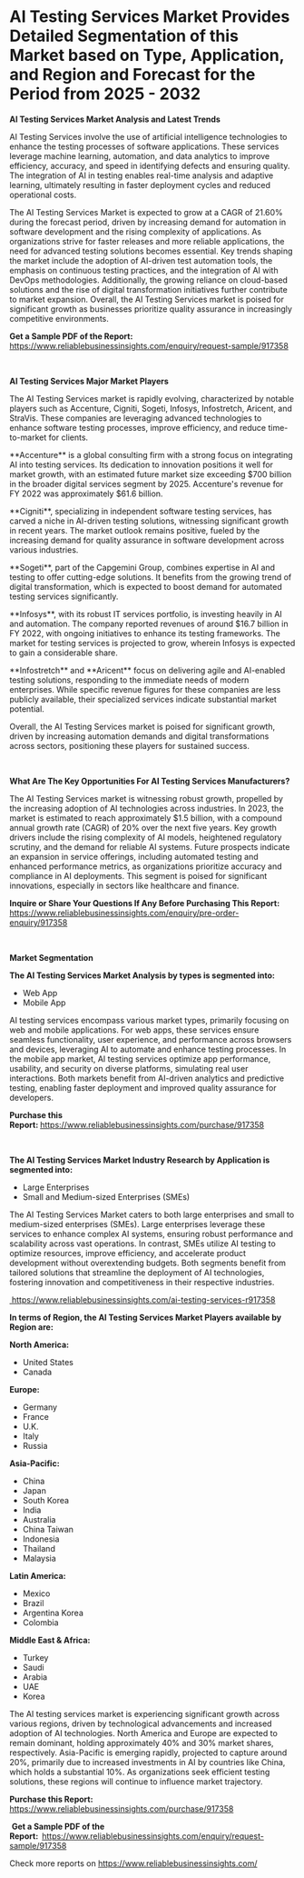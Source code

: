<p><h1>AI Testing Services Market Provides Detailed Segmentation of this Market based on Type, Application, and Region and Forecast for the Period from 2025 - 2032</h1></p><p><strong>AI Testing Services Market Analysis and Latest Trends</strong></p>
<p><p>AI Testing Services involve the use of artificial intelligence technologies to enhance the testing processes of software applications. These services leverage machine learning, automation, and data analytics to improve efficiency, accuracy, and speed in identifying defects and ensuring quality. The integration of AI in testing enables real-time analysis and adaptive learning, ultimately resulting in faster deployment cycles and reduced operational costs.</p><p>The AI Testing Services Market is expected to grow at a CAGR of 21.60% during the forecast period, driven by increasing demand for automation in software development and the rising complexity of applications. As organizations strive for faster releases and more reliable applications, the need for advanced testing solutions becomes essential. Key trends shaping the market include the adoption of AI-driven test automation tools, the emphasis on continuous testing practices, and the integration of AI with DevOps methodologies. Additionally, the growing reliance on cloud-based solutions and the rise of digital transformation initiatives further contribute to market expansion. Overall, the AI Testing Services market is poised for significant growth as businesses prioritize quality assurance in increasingly competitive environments.</p></p>
<p><strong>Get a Sample PDF of the Report:&nbsp;</strong> <a href="https://www.reliablebusinessinsights.com/enquiry/request-sample/917358?utm_campaign=2246&utm_medium=2&utm_source=Github&utm_content=ia&utm_term=05032025&utm_id=ai-testing-services">https://www.reliablebusinessinsights.com/enquiry/request-sample/917358</a></p>
<p>&nbsp;</p>
<p><strong>AI Testing Services Major Market Players</strong></p>
<p><p>The AI Testing Services market is rapidly evolving, characterized by notable players such as Accenture, Cigniti, Sogeti, Infosys, Infostretch, Aricent, and StraVis. These companies are leveraging advanced technologies to enhance software testing processes, improve efficiency, and reduce time-to-market for clients.</p><p>**Accenture** is a global consulting firm with a strong focus on integrating AI into testing services. Its dedication to innovation positions it well for market growth, with an estimated future market size exceeding $700 billion in the broader digital services segment by 2025. Accenture's revenue for FY 2022 was approximately $61.6 billion.</p><p>**Cigniti**, specializing in independent software testing services, has carved a niche in AI-driven testing solutions, witnessing significant growth in recent years. The market outlook remains positive, fueled by the increasing demand for quality assurance in software development across various industries.</p><p>**Sogeti**, part of the Capgemini Group, combines expertise in AI and testing to offer cutting-edge solutions. It benefits from the growing trend of digital transformation, which is expected to boost demand for automated testing services significantly.</p><p>**Infosys**, with its robust IT services portfolio, is investing heavily in AI and automation. The company reported revenues of around $16.7 billion in FY 2022, with ongoing initiatives to enhance its testing frameworks. The market for testing services is projected to grow, wherein Infosys is expected to gain a considerable share.</p><p>**Infostretch** and **Aricent** focus on delivering agile and AI-enabled testing solutions, responding to the immediate needs of modern enterprises. While specific revenue figures for these companies are less publicly available, their specialized services indicate substantial market potential.</p><p>Overall, the AI Testing Services market is poised for significant growth, driven by increasing automation demands and digital transformations across sectors, positioning these players for sustained success.</p></p>
<p>&nbsp;</p>
<p><strong>What Are The Key Opportunities For AI Testing Services Manufacturers?</strong></p>
<p><p>The AI Testing Services market is witnessing robust growth, propelled by the increasing adoption of AI technologies across industries. In 2023, the market is estimated to reach approximately $1.5 billion, with a compound annual growth rate (CAGR) of 20% over the next five years. Key growth drivers include the rising complexity of AI models, heightened regulatory scrutiny, and the demand for reliable AI systems. Future prospects indicate an expansion in service offerings, including automated testing and enhanced performance metrics, as organizations prioritize accuracy and compliance in AI deployments. This segment is poised for significant innovations, especially in sectors like healthcare and finance.</p></p>
<p><strong>Inquire or Share Your Questions If Any Before Purchasing This Report:</strong> <a href="https://www.reliablebusinessinsights.com/enquiry/pre-order-enquiry/917358?utm_campaign=2246&utm_medium=2&utm_source=Github&utm_content=ia&utm_term=05032025&utm_id=ai-testing-services">https://www.reliablebusinessinsights.com/enquiry/pre-order-enquiry/917358</a></p>
<p>&nbsp;</p>
<p><strong>Market Segmentation</strong></p>
<p><strong>The AI Testing Services Market Analysis by types is segmented into:</strong></p>
<p><ul><li>Web App</li><li>Mobile App</li></ul></p>
<p><p>AI testing services encompass various market types, primarily focusing on web and mobile applications. For web apps, these services ensure seamless functionality, user experience, and performance across browsers and devices, leveraging AI to automate and enhance testing processes. In the mobile app market, AI testing services optimize app performance, usability, and security on diverse platforms, simulating real user interactions. Both markets benefit from AI-driven analytics and predictive testing, enabling faster deployment and improved quality assurance for developers.</p></p>
<p><strong>Purchase this Report:&nbsp;</strong><a href="https://www.reliablebusinessinsights.com/purchase/917358?utm_campaign=2246&utm_medium=2&utm_source=Github&utm_content=ia&utm_term=05032025&utm_id=ai-testing-services">https://www.reliablebusinessinsights.com/purchase/917358</a></p>
<p>&nbsp;</p>
<p><strong>The AI Testing Services Market Industry Research by Application is segmented into:</strong></p>
<p><ul><li>Large Enterprises</li><li>Small and Medium-sized Enterprises (SMEs)</li></ul></p>
<p><p>The AI Testing Services Market caters to both large enterprises and small to medium-sized enterprises (SMEs). Large enterprises leverage these services to enhance complex AI systems, ensuring robust performance and scalability across vast operations. In contrast, SMEs utilize AI testing to optimize resources, improve efficiency, and accelerate product development without overextending budgets. Both segments benefit from tailored solutions that streamline the deployment of AI technologies, fostering innovation and competitiveness in their respective industries.</p></p>
<p><a href="https://www.reliablebusinessinsights.com/ai-testing-services-r917358?utm_campaign=2246&utm_medium=2&utm_source=Github&utm_content=ia&utm_term=05032025&utm_id=ai-testing-services">&nbsp;https://www.reliablebusinessinsights.com/ai-testing-services-r917358</a></p>
<p><strong>In terms of Region, the AI Testing Services Market Players available by Region are:</strong></p>
<p>
    <p> <strong> North America: </strong>
        <ul>
            <li>United States</li>
            <li>Canada</li>
        </ul>
        </p> 
    <p> <strong> Europe: </strong>
        <ul>
            <li>Germany</li>
            <li>France</li>
            <li>U.K.</li>
            <li>Italy</li>
            <li>Russia</li>
        </ul>
        </p> 
    <p> <strong> Asia-Pacific: </strong>
        <ul>
            <li>China</li>
            <li>Japan</li>
            <li>South Korea</li>
            <li>India</li>
            <li>Australia</li>
            <li>China Taiwan</li>
            <li>Indonesia</li>
            <li>Thailand</li>
            <li>Malaysia</li>
        </ul>
        </p> 
    <p> <strong> Latin America: </strong>
        <ul>
            <li>Mexico</li>
            <li>Brazil</li>
            <li>Argentina Korea</li>
            <li>Colombia</li>
        </ul>
        </p> 
    <p> <strong> Middle East & Africa: </strong>
        <ul>
            <li>Turkey</li>
            <li>Saudi</li>
            <li>Arabia</li>
            <li>UAE</li>
            <li>Korea</li>
        </ul>
    </p>
    </p>
<p><p>The AI testing services market is experiencing significant growth across various regions, driven by technological advancements and increased adoption of AI technologies. North America and Europe are expected to remain dominant, holding approximately 40% and 30% market shares, respectively. Asia-Pacific is emerging rapidly, projected to capture around 20%, primarily due to increased investments in AI by countries like China, which holds a substantial 10%. As organizations seek efficient testing solutions, these regions will continue to influence market trajectory.</p></p>
<p><strong>Purchase this Report: </strong><a href="https://www.reliablebusinessinsights.com/purchase/917358?utm_campaign=2246&utm_medium=2&utm_source=Github&utm_content=ia&utm_term=05032025&utm_id=ai-testing-services">https://www.reliablebusinessinsights.com/purchase/917358</a></p>
<p>&nbsp;<strong>Get a Sample PDF of the Report:&nbsp;&nbsp;</strong><a href="https://www.reliablebusinessinsights.com/enquiry/request-sample/917358?utm_campaign=2246&utm_medium=2&utm_source=Github&utm_content=ia&utm_term=05032025&utm_id=ai-testing-services">https://www.reliablebusinessinsights.com/enquiry/request-sample/917358</a></p>
<p><strong></strong></p>
<p>Check more reports on <a href="https://www.reliablebusinessinsights.com/?utm_campaign=2246&utm_medium=2&utm_source=Github&utm_content=ia&utm_term=05032025&utm_id=ai-testing-services">https://www.reliablebusinessinsights.com/</a></p>
